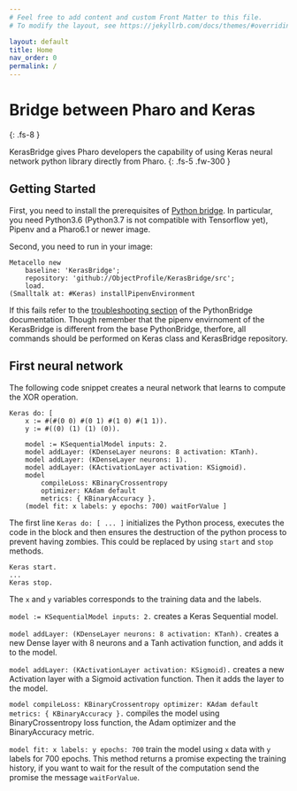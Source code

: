 ```yaml
---
# Feel free to add content and custom Front Matter to this file.
# To modify the layout, see https://jekyllrb.com/docs/themes/#overriding-theme-defaults

layout: default
title: Home
nav_order: 0
permalink: /
---
```


# Bridge between Pharo and Keras
{: .fs-8 }

KerasBridge gives Pharo developers the capability of using Keras neural network python library directly from Pharo.
{: .fs-5 .fw-300 }

## Getting Started

First, you need to install the prerequisites of [Python bridge](https://github.com/ObjectProfile/PythonBridge).
In particular, you need Python3.6 (Python3.7 is not compatible with Tensorflow yet), Pipenv and a Pharo6.1 or newer image.

Second, you need to run in your image:
```smalltalk
Metacello new
    baseline: 'KerasBridge';
    repository: 'github://ObjectProfile/KerasBridge/src';
    load.
(Smalltalk at: #Keras) installPipenvEnvironment
```

If this fails refer to the [troubleshooting section]() of the PythonBridge documentation. Though remember that the pipenv envirnoment of the KerasBridge is different from the base PythonBridge, therfore, all commands should be performed on Keras class and KerasBridge repository.

## First neural network

The following code snippet creates a neural network that learns to compute the XOR operation.

```smalltalk
Keras do: [ 
    x := #(#(0 0) #(0 1) #(1 0) #(1 1)).
    y := #((0) (1) (1) (0)).

    model := KSequentialModel inputs: 2.
    model addLayer: (KDenseLayer neurons: 8 activation: KTanh).
    model addLayer: (KDenseLayer neurons: 1).
    model addLayer: (KActivationLayer activation: KSigmoid).
    model 
        compileLoss: KBinaryCrossentropy 
        optimizer: KAdam default 
        metrics: { KBinaryAccuracy }.
    (model fit: x labels: y epochs: 700) waitForValue ]
```

The first line `Keras do: [ ... ]` initializes the Python process, executes the code in the block and then ensures the destruction of the python process to prevent having zombies. This could be replaced by using `start` and `stop` methods.
```smalltalk
Keras start.
...
Keras stop.
```

The `x` and `y` variables corresponds to the training data and the labels.

`model := KSequentialModel inputs: 2.` creates a Keras Sequential model.

`model addLayer: (KDenseLayer neurons: 8 activation: KTanh).` creates a new Dense layer with 8 neurons and a Tanh activation function, and adds it to the model.

`model addLayer: (KActivationLayer activation: KSigmoid).` creates a new Activation layer with a Sigmoid activation function. Then it adds the layer to the model.

`model compileLoss: KBinaryCrossentropy optimizer: KAdam default metrics: { KBinaryAccuracy }.` compiles the model using BinaryCrossentropy loss function, the Adam optimizer and the BinaryAccuracy metric.

`model fit: x labels: y epochs: 700` train the model using `x` data with `y` labels for 700 epochs. This method returns a promise expecting the training history, if you want to wait for the result of the computation send the promise the message `waitForValue`.
